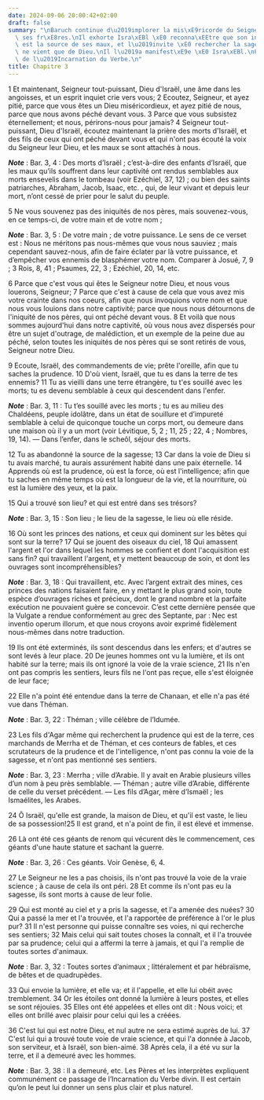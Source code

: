```yaml
---
date: 2024-09-06 20:00:42+02:00
draft: false
summary: "\nBaruch continue d\u2019implorer la mis\xE9ricorde du Seigneur au nom de\
  \ ses fr\xE8res.\nIl exhorte Isra\xEBl \xE0 reconna\xEEtre que son infid\xE9lit\xE9\
  \ est la source de ses maux, et l\u2019invite \xE0 rechercher la sagesse.\nElle\
  \ ne vient que de Dieu.\nIl l\u2019a manifest\xE9e \xE0 Isra\xEBl.\nProph\xE9tie\
  \ de l\u2019Incarnation du Verbe.\n"
title: Chapitre 3
---
```





1 Et maintenant, Seigneur tout-puissant, Dieu d'Israël, une âme dans les angoisses, et un esprit inquiet crie vers vous; 2 Ecoutez, Seigneur, et ayez pitié, parce que vous êtes un Dieu miséricordieux, et ayez pitié de nous, parce que nous avons péché devant vous. 3 Parce que vous subsistez éternellement; et nous, périrons-nous pour jamais? 4 Seigneur tout-puissant, Dieu d'Israël, écoutez maintenant la prière des morts d'Israël, et des fils de ceux qui ont péché devant vous et qui n'ont pas écouté la voix du Seigneur leur Dieu, et les maux se sont attachés à nous.

***Note*** :  Bar. 3, 4 : Des morts d’Israël ; c’est-à-dire des enfants d’Israël, que les maux qu’ils souffrent dans leur captivité ont rendus semblables aux morts ensevelis dans le tombeau (voir Ezéchiel, 37, 12) ; ou bien des saints patriarches, Abraham, Jacob, Isaac, etc. , qui, de leur vivant et depuis leur mort, n’ont cessé de prier pour le salut du peuple.

5 Ne vous souvenez pas des iniquités de nos pères, mais souvenez-vous, en ce temps-ci, de votre main et de votre nom ;

***Note*** :  Bar. 3, 5 : De votre main ; de votre puissance. Le sens de ce verset est : Nous ne méritons pas nous-mêmes que vous nous sauviez ; mais cependant sauvez-nous, afin de faire éclater par là votre puissance, et d’empêcher vos ennemis de blasphémer votre nom. Comparer à Josué, 7, 9 ; 3 Rois, 8, 41 ; Psaumes, 22, 3 ; Ezéchiel, 20, 14, etc.

6 Parce que c'est vous qui êtes le Seigneur notre Dieu, et nous vous louerons, Seigneur; 7 Parce que c'est à cause de cela que vous avez mis votre crainte dans nos coeurs, afin que nous invoquions votre nom et que nous vous louions dans notre captivité; parce que nous nous détournons de l'iniquité de nos pères, qui ont péché devant vous. 8 Et voilà que nous sommes aujourd'hui dans notre captivité, où vous nous avez dispersés pour être un sujet d'outrage, de malédiction, et un exemple de la peine due au péché, selon toutes les iniquités de nos pères qui se sont retirés de vous, Seigneur notre Dieu.


9 Ecoute, Israël, des commandements de vie; prête l'oreille, afin que tu saches la prudence. 10 D'où vient, Israël, que tu es dans la terre de tes ennemis? 11 Tu as vieilli dans une terre étrangère, tu t'es souillé avec les morts; tu es devenu semblable à ceux qui descendent dans l'enfer.

***Note*** :  Bar. 3, 11 : Tu t’es souillé avec les morts ; tu es au milieu des Chaldéens, peuple idolâtre, dans un état de souillure et d’impureté semblable à celui de quiconque touche un corps mort, ou demeure dans une maison où il y a un mort (voir Lévitique, 5, 2 ; 11, 25 ; 22, 4 ; Nombres, 19, 14). ― Dans l’enfer, dans le scheôl, séjour des morts.

12 Tu as abandonné la source de la sagesse; 13 Car dans la voie de Dieu si tu avais marché, tu aurais assurément habité dans une paix éternelle. 14 Apprends où est la prudence, où est la force, où est l'intelligence; afin que tu saches en même temps où est la longueur de la vie, et la nourriture, où est la lumière des yeux, et la paix.


15 Qui a trouvé son lieu? et qui est entré dans ses trésors?

***Note*** :  Bar. 3, 15 : Son lieu ; le lieu de la sagesse, le lieu où elle réside.

16 Où sont les princes des nations, et ceux qui dominent sur les bêtes qui sont sur la terre? 17 Qui se jouent des oiseaux du ciel, 18 Qui amassent l'argent et l'or dans lequel les hommes se confient et dont l'acquisition est sans fin? qui travaillent l'argent, et y mettent beaucoup de soin, et dont les ouvrages sont incompréhensibles?

***Note*** :  Bar. 3, 18 : Qui travaillent, etc. Avec l’argent extrait des mines, ces princes des nations faisaient faire, en y mettant le plus grand soin, toute espèce d’ouvrages riches et précieux, dont le grand nombre et la parfaite exécution ne pouvaient guère se concevoir. C’est cette dernière pensée que la Vulgate a rendue conformément au grec des Septante, par : Nec est inventio operum illorum, et que nous croyons avoir exprimé fidèlement nous-mêmes dans notre traduction.


19 Ils ont été exterminés, ils sont descendus dans les enfers; et d'autres se sont levés à leur place. 20 De jeunes hommes ont vu la lumière, et ils ont habité sur la terre; mais ils ont ignoré la voie de la vraie science, 21 Ils n'en ont pas compris les sentiers, leurs fils ne l'ont pas reçue, elle s'est éloignée de leur face;


22 Elle n'a point été entendue dans la terre de Chanaan, et elle n'a pas été vue dans Théman.

***Note*** :  Bar. 3, 22 : Théman ; ville célèbre de l’Idumée.

23 Les fils d'Agar même qui recherchent la prudence qui est de la terre, ces marchands de Merrha et de Théman, et ces conteurs de fables, et ces scrutateurs de la prudence et de l'intelligence, n'ont pas connu la voie de la sagesse, et n'ont pas mentionné ses sentiers.

***Note*** :  Bar. 3, 23 : Merrha ; ville d’Arabie. Il y avait en Arabie plusieurs villes d’un nom à peu près semblable. ― Théman ; autre ville d’Arabie, différente de celle du verset précédent. ― Les fils d’Agar, mère d’Ismaël ; les Ismaélites, les Arabes.


24 Ô Israël, qu'elle est grande, la maison de Dieu, et qu'il est vaste, le lieu de sa possession!25 Il est grand, et n'a point de fin, il est élevé et immense.


26 Là ont été ces géants de renom qui vécurent dès le commencement, ces géants d'une haute stature et sachant la guerre.

***Note*** :  Bar. 3, 26 : Ces géants. Voir Genèse, 6, 4.

27 Le Seigneur ne les a pas choisis, ils n'ont pas trouvé la voie de la vraie science ; à cause de cela ils ont péri. 28 Et comme ils n'ont pas eu la sagesse, ils sont morts à cause de leur folie.


29 Qui est monté au ciel et y a pris la sagesse, et l'a amenée des nuées? 30 Qui a passé la mer et l'a trouvée, et l'a rapportée de préférence à l'or le plus pur? 31 Il n'est personne qui puisse connaître ses voies, ni qui recherche ses sentiers; 32 Mais celui qui sait toutes choses la connaît, et il l'a trouvée par sa prudence; celui qui a affermi la terre à jamais, et qui l'a remplie de toutes sortes d'animaux.

***Note*** :  Bar. 3, 32 : Toutes sortes d’animaux ; littéralement et par hébraïsme, de bêtes et de quadrupèdes.

33 Qui envoie la lumière, et elle va; et il l'appelle, et elle lui obéit avec tremblement. 34 Or les étoiles ont donné la lumière à leurs postes, et elles se sont réjouies. 35 Elles ont été appelées et elles ont dit : Nous voici; et elles ont brillé avec plaisir pour celui qui les a créées.


36 C'est lui qui est notre Dieu, et nul autre ne sera estimé auprès de lui. 37 C'est lui qui a trouvé toute voie de vraie science, et qui l'a donnée à Jacob, son serviteur, et à Israël, son bien-aimé. 38 Après cela, il a été vu sur la terre, et il a demeuré avec les hommes.

***Note*** :  Bar. 3, 38 : Il a demeuré, etc. Les Pères et les interprètes expliquent communément ce passage de l’Incarnation du Verbe divin. Il est certain qu’on le peut lui donner un sens plus clair et plus naturel.

